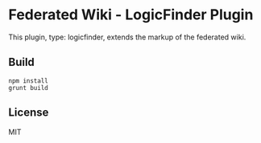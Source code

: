# Federated Wiki - LogicFinder Plugin

This plugin, type: logicfinder, extends the markup of the federated wiki.

## Build

    npm install
    grunt build

## License

MIT

